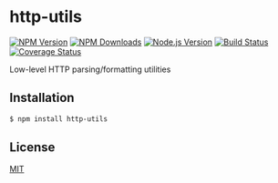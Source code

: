 # http-utils

[![NPM Version](http://img.shields.io/npm/v/http-utils.svg?style=flat)](https://www.npmjs.org/package/http-utils)
[![NPM Downloads](https://img.shields.io/npm/dm/http-utils.svg?style=flat)](https://www.npmjs.org/package/http-utils)
[![Node.js Version](http://img.shields.io/badge/node.js->=_0.8-brightgreen.svg?style=flat)](http://nodejs.org/download/)
[![Build Status](http://img.shields.io/travis/jshttp/http-utils.svg?style=flat)](https://travis-ci.org/jshttp/http-utils)
[![Coverage Status](https://img.shields.io/coveralls/jshttp/http-utils.svg?style=flat)](https://coveralls.io/r/jshttp/http-utils)

Low-level HTTP parsing/formatting utilities

## Installation

```sh
$ npm install http-utils
```

## License

[MIT](LICENSE)
